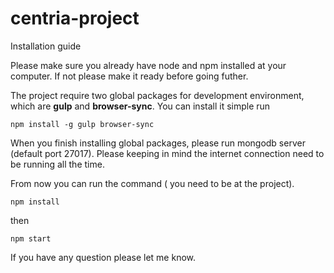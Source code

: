# centria-project

Installation guide 

Please make sure you already have node and npm installed at your computer. 
If not please make it ready before going futher.


The project require two global packages for development environment, which are **gulp** and **browser-sync**. 
You can install it simple run 
```
npm install -g gulp browser-sync
```

When you finish installing global packages, please run mongodb server (default port 27017). Please keeping in mind the internet 
connection need to be running all the time. 

From now you can run the command ( you need to be at the project).
```
npm install
```

then 

``` 
npm start
```  
If you have any question please let me know.
